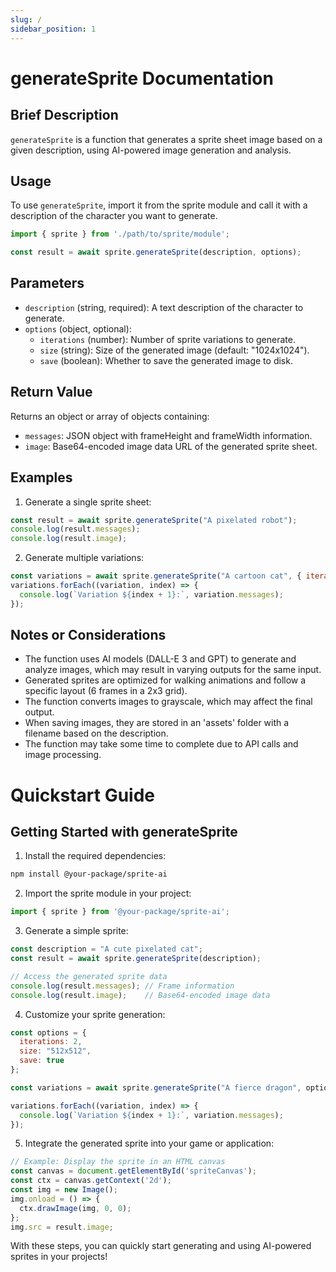 ```yaml
---
slug: /
sidebar_position: 1
---
```

# generateSprite Documentation

## Brief Description
`generateSprite` is a function that generates a sprite sheet image based on a given description, using AI-powered image generation and analysis.

## Usage
To use `generateSprite`, import it from the sprite module and call it with a description of the character you want to generate.

```javascript
import { sprite } from './path/to/sprite/module';

const result = await sprite.generateSprite(description, options);
```

## Parameters
- `description` (string, required): A text description of the character to generate.
- `options` (object, optional):
  - `iterations` (number): Number of sprite variations to generate.
  - `size` (string): Size of the generated image (default: "1024x1024").
  - `save` (boolean): Whether to save the generated image to disk.

## Return Value
Returns an object or array of objects containing:
- `messages`: JSON object with frameHeight and frameWidth information.
- `image`: Base64-encoded image data URL of the generated sprite sheet.

## Examples

1. Generate a single sprite sheet:
```javascript
const result = await sprite.generateSprite("A pixelated robot");
console.log(result.messages);
console.log(result.image);
```

2. Generate multiple variations:
```javascript
const variations = await sprite.generateSprite("A cartoon cat", { iterations: 3 });
variations.forEach((variation, index) => {
  console.log(`Variation ${index + 1}:`, variation.messages);
});
```

## Notes or Considerations
- The function uses AI models (DALL-E 3 and GPT) to generate and analyze images, which may result in varying outputs for the same input.
- Generated sprites are optimized for walking animations and follow a specific layout (6 frames in a 2x3 grid).
- The function converts images to grayscale, which may affect the final output.
- When saving images, they are stored in an 'assets' folder with a filename based on the description.
- The function may take some time to complete due to API calls and image processing.

# Quickstart Guide

## Getting Started with generateSprite

1. Install the required dependencies:
```bash
npm install @your-package/sprite-ai
```

2. Import the sprite module in your project:
```javascript
import { sprite } from '@your-package/sprite-ai';
```

3. Generate a simple sprite:
```javascript
const description = "A cute pixelated cat";
const result = await sprite.generateSprite(description);

// Access the generated sprite data
console.log(result.messages); // Frame information
console.log(result.image);    // Base64-encoded image data
```

4. Customize your sprite generation:
```javascript
const options = {
  iterations: 2,
  size: "512x512",
  save: true
};

const variations = await sprite.generateSprite("A fierce dragon", options);

variations.forEach((variation, index) => {
  console.log(`Variation ${index + 1}:`, variation.messages);
});
```

5. Integrate the generated sprite into your game or application:
```javascript
// Example: Display the sprite in an HTML canvas
const canvas = document.getElementById('spriteCanvas');
const ctx = canvas.getContext('2d');
const img = new Image();
img.onload = () => {
  ctx.drawImage(img, 0, 0);
};
img.src = result.image;
```

With these steps, you can quickly start generating and using AI-powered sprites in your projects!

